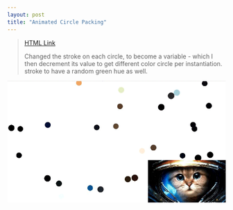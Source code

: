 ```yaml
---
layout: post
title: "Animated Circle Packing"
---
```

>[HTML Link](https://hgleocho.github.io/Animated-Circle-Packing)
>
>Changed the stroke on each circle, to become a variable - which I then decrement its value to get different color circle per instantiation.
>stroke to have a random green hue as well.
>
![Animated-Cicle-Packing](./assets/img/circlepacking.gif)